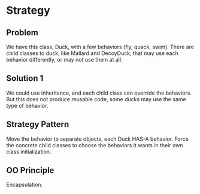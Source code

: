 # Strategy

## Problem

We have this class, Duck, with a few behaviors (fly, quack, swim). There are child classes to duck, like Mallard and DecoyDuck, that may use each behavior differently, or may not use them at all.

## Solution 1

We could use inheritance, and each child class can override the behaviors. But this does not produce reusable code, some ducks may use the same type of behavior.

## Strategy Pattern

Move the behavior to separate objects, each Duck HAS-A behavior. Force the concrete child classes to choose the behaviors it wants in their own class initialization.

## OO Principle

Encapsulation.

